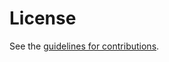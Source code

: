 # License

See the
[guidelines for contributions](https://github.com/davidjbrossard/authzen-rar-profile/blob/main/CONTRIBUTING.md).
